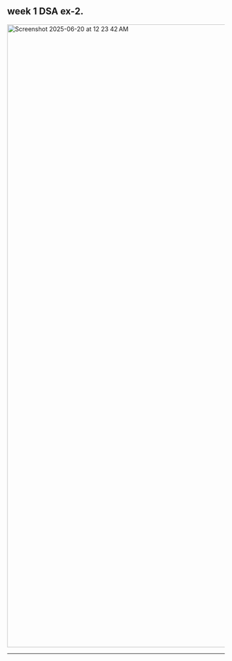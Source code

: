## week 1 DSA ex-2.
<img width="1440" alt="Screenshot 2025-06-20 at 12 23 42 AM" src="https://github.com/user-attachments/assets/7790cb01-db08-4b4b-bcd7-7ab3b0c44cee" />

---
